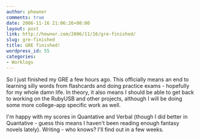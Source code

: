 ```yaml
---
author: phewner
comments: true
date: 2006-11-16 21:06:26+00:00
layout: post
link: http://hewner.com/2006/11/16/gre-finished/
slug: gre-finished
title: GRE finished!
wordpress_id: 55
categories:
- Worklogs
---
```


So I just finished my GRE a few hours ago.  This officially means an end to learning silly words from flashcards and doing practice exams - hopefully for my whole damn life.  In theory, it also means I should be able to get back to working on the RubyUSB and other projects, although I will be doing some more college-app specific work as well.

I'm happy with my scores in Quantative and Verbal (though I did better in Quantative - guess this means I haven't been reading enough fantasy novels lately).  Writing - who knows?  I'll find out in a few weeks. 
